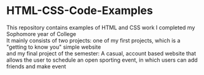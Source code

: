 # HTML-CSS-Code-Examples

This repository contains examples of HTML and CSS work I completed my Sophomore year of College
<br>
It mainly consists of two projects: one of my first projects, which is a "getting to know you" simple website
<br>
and my final project of the semester: A casual, account based website that allows the user to schedule an open sporting event, in which users can add friends 
and make event 
